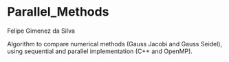 # Parallel_Methods
Felipe Gimenez da Silva

Algorithm to compare numerical methods (Gauss Jacobi and Gauss Seidel),
using sequential and parallel implementation (C++ and OpenMP).
